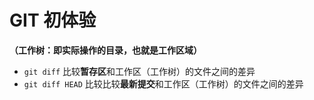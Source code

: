 # GIT 初体验

**（工作树：即实际操作的目录，也就是工作区域）**

- `git diff` 		比较**暂存区**和工作区（工作树）的文件之间的差异
- `git diff HEAD`            比较比较**最新提交**和工作区（工作树）的文件之间的差异

